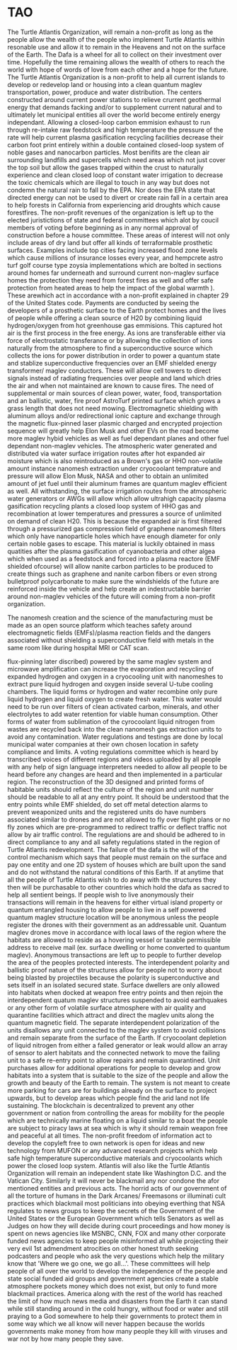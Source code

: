 # TAO
The Turtle Atlantis Organization,
 will remain a non-profit as long as the people allow the wealth of the people who implement Turtle Atlantis within resonable use and allow it to remain in the Heavens and not on the surface of the Earth.
The Dafa is a wheel for all to collect on their investment over time. Hopefully the time remaining allows the wealth of others to reach the world with hope of words of love from each other and a hope for the future.
The Turtle Atlantis Organization is a non-profit to help all current islands to develop or redevelop land or housing into a clean quantum maglev transportation, power, produce and water distribution. The centers constructed around current power stations to relieve crurrent geothermal energy that demands facking and/or to supplement current natural and to ultimately let municipal entities all over the world become entirely energy independant. Allowing a closed-loop carbon emmision exhaust to run through re-intake raw feedstock and high temperature the pressure of the rate will help current plasma gasification recycling facilities decrease their carbon foot print entirely within a double contained closed-loop system of noble gases and nanocarbon particles. Most benifits are the clean air surrounding landfills and supercells which need areas which not just cover the top soil but allow the gases trapped within the crust to naturally experience and clean closed loop of constant water irrigation to decrease the toxic chemicals which are illegal to touch in any way but does not condemn the natural rain to fall by the EPA. Nor does the EPA state that directed energy can not be used to divert or create rain fall in a certain area to help forests in California from experiencing arid droughts which cause forestfires. 
The non-profit revenues of the organization is left up to the elected juristictions of state and federal committees which alot by coucil members of voting before beginning as in any normal approval of construction before a house committee. These areas of interest will not only include areas of dry land but offer all kinds of terraformable prosthetic surfaces. Examples include top cities facing increased flood zone levels which cause millions of insurance losses every year, and hempcrete astro turf golf course type zoysia implementations which are bolted in sections around homes far underneath and surround current non-maglev surface homes the protection they need from forest fires as well and offer safe protection from heated areas to help the impact of the global warmth ). These arewhich act in accordance with a non-profit explained in chapter 29 of the United States code. 
Payments are conducted by seeing the developers of a prosthetic surface to the Earth protect homes and the lives of people while offering a clean source of H20 by combining liquid hydrogen/oxygen from hot greenhouse gas emmisions. This captured hot air is the first process in the  free energy. As ions are transferable either via force of electrostatic transferance or by allowing the collection of ions naturally from the atmosphere to find a superconductive source which collects the ions for power distribution in order to power a quantum state and stablize superconductive frequencies over an EMF shielded energy transformer/ maglev conductors. These will allow cell towers to direct signals instead of radiating frequencies over people and land which dries the air and when not maintained are known to cause fires.
The need of supplemental or main sources of clean power, water, food, transportation and an ballistic, water, fire proof AstroTurf printed surface which grows a grass length that does not need mowing. Electromagnetic shielding with aluminum alloys and/or redirectional ionic capture and exchange through the magnetic flux-pinned laser plasmic charged and encrypted projection sequence will greatly help Elon Musk and other EVs on the road become more maglev hybid vehicles as well as fuel dependant planes and other fuel dependant non-maglev vehicles. 
The atmospheric water generated and distributed via water surface irrigation routes after hot expanded air moisture which is also reintroduced as a Brown's gas or HHO non-volatile amount instance nanomesh extraction under cryocoolant temprature and pressure will allow Elon Musk, NASA and other to obtain an unlimited amount of jet fuel until their aluminum frames are quantum maglev efficient as well. 
All withstanding, the surface irrigation routes from the atmospheric water generators or AWGs will allow which allow ultrahigh capacity plasma gasification recycling plants a closed loop system of HHO gas and recombination at lower temperatures and pressures a source of unlimited on demand of clean H20. This is because the expanded air is first filtered through a pressurized gas compression field of graphene nanomesh filters which only have nanoparticle holes which have enough diameter for only certain noble gases to escape. This material is luckily obtained in mass quatities after the plasma gasification of cyanobacteria and other algea which when used as a feedstock and forced into a plasma reactore (EMF shielded ofcourse) will allow nanite carbon particles to be produced to create things such as graphene and nanite carbon fibers or even strong bulletproof polycarbonate to make sure the windshields of the future are reinforced inside the vehicle and help create an indestructable barrier around non-maglev vehicles of the future will coming from a non-profit organization. 

The nanomesh creation and the science of the manufacturing must be made as an open source platform which teaches safety around electromagnetic fields (EMFs)/plasma reaction fields and the dangers associated without shielding a superconductive field with metals in the same room like during hospital MRI or CAT scan.

flux-pinning later discribed)  powered by the same maglev system and microwave amplification can increase the evaporation and recycling of expanded hydrogen and oxygen in a cryocooling unit with nanomeshes to extract pure liquid hydrogen and oxygen inside several U-tube cooling chambers. The liquid forms or hydrogen and water recombine only pure liquid hydrogen and liquid oxygen to create fresh water. This water would need to be run over filters of clean activated carbon, minerals, and other electrolytes to add water retention for viable human consumption. Other forms of water from sublimation of the cyrocoolant liquid nitrogen from wastes are recycled back into the clean nanomesh gas extraction units to avoid any contamination. Water regulations and testings are done by local municipal water companies at their own chosen location in safety compliance and limits. 
A voting regulations committee which is heard by transcribed voices of different regions and videos uploaded by all people with any help of sign language interpreters needed to allow all people to be heard before any changes are heard and then implemented in a particular region.
The reconstruction of the 3D designed and printed forms of habitable units should reflect the culture of the region and unit number should be readable to all at any entry point. It should be understood that the entry points while EMF shielded, do set off metal detection alarms to prevent weaponized units and the registered units do have numbers associated similar to drones and are not allowed to fly over flight plans or no fly zones which are pre-programmed to redirect traffic or deflect traffic not allow by air traffic control. The regulations are and should be adhered to in direct compliance to any and all safety regulations stated in the region of Turtle Atlantis redevelopment.
The failure of the dafa is the will of the control mechanism which says that people must remain on the surface and pay one entity and one 2D system of houses which are built upon the sand and do not withstand the natural conditions of this Earth. If at anytime that all the people of Turtle Atlantis wish to do away with the structures they then will be purchasable to other countries which hold the dafa as sacred to help all sentient beings.
If people wish to live anonymously their transactions will remain in the heavens for either virtual island property or quantum entangled housing to allow people to live in a self powered quantum maglev structure location will be anonymous unless the people register the drones with their government as an addressable unit. Quantum maglev drones move in accordance with local laws of the region where the habitats are allowed to reside as a hovering vessel or taxable permissible address to receive mail (ex. surface dwelling or home converted to quantum maglev). Anonymous transactions are left up to people to further develop the area of the peoples protected interests. The interdependent polarity and ballistic proof nature of the structures allow for people not to worry about being blasted by projectiles because the polarity is superconductive and sets itself in an isolated secured state. Surface dwellers are only allowed into habitats when docked at weapon free entry points and then rejoin the interdependent quatum maglev structures suspended to avoid earthquakes or any other form of volatile surface atmosphere with air quality and quarantine facilities which attract and direct the maglev units along the quantum magnetic field. The separate interdependent polarization of the units disallows any unit connected to the maglev system to avoid collisions and remain separate from the surface of the Earth. If cryocoolant depletion of liquid nitrogen from either a failed generator or leak would allow an array of sensor to alert habitats and the connected network to move the failing unit to a safe re-entry point to allow repairs and remain quarantined. 
 Unit purchases allow for additional operations for people to develop and grow habitats into a system that is suitable to the size of the people and allow the growth and beauty of the Earth to remain. The system is not meant to create more parking for cars are for buildings already on the surface to project upwards, but to develop areas which people find the arid land not life sustaining. The blockchain is decentralized to prevent any other government or nation from controlling the areas for mobility for the people which are technically marine floating on a liquid similar to a boat the people are subject to piracy laws at sea which is why it should remain weapon free and peaceful at all times.
 The non-profit freedom of information act to develop the copyleft free to own network is open for ideas and new technology from MUFON or any advanced research projects which help safe high temperature superconductive materials and cryocoolants which power the closed loop system.
 Atlantis will also like the Turtle Atlantis Organization will remain an independent state like Washington D.C. and the Vatican City. Similarly it will never be blackmail any nor condone the afor mentioned entities and previous acts. The horrid acts of our government of all the torture of humans in the Dark Arcanes/ Freemasons or illuminati cult practices which blackmail most politicians into obeying everthing that NSA regulates to news groups to keep the secrets of the Government of the United States or the European Government which tells Senators as well as Judges on how they will decide during court proceedings and how money is spent on news agencies like MSNBC, CNN, FOX and many other corporate funded news agencies to keep people misinformed all while projecting their very evil 1st admendment atrocities on other honest truth seeking podcasters and people who ask the very questions which help the military know that 'Where we go one, we go all...'. These committees will help people of all over the world to develop the independence of the people and state social funded aid groups and government agencies create a stable atmosphere pockets money which does not exist, but only to fund more blackmail practices. America along with the rest of the world has reached the limit of how much news media and disasters from the Earth it can stand while still standing around in the cold hungry, without food or water and still praying to a God somewhere to help their governments to protect them in some way which we all know will never happen because the worlds governments make money from how many people they kill with viruses and war not by how many people they save. 
